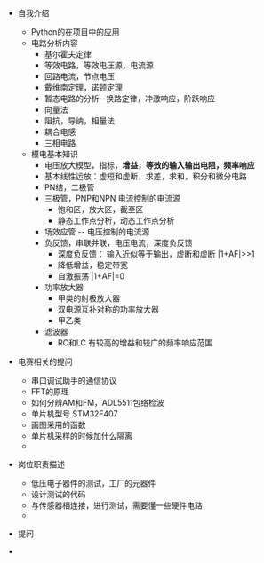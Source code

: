 - 自我介绍
  - Python的在项目中的应用
  - 电路分析内容
    - 基尔霍夫定律
    - 等效电路，等效电压源，电流源
    - 回路电流，节点电压
    - 戴维南定理，诺顿定理
    - 暂态电路的分析--换路定律，冲激响应，阶跃响应
    - 向量法
    - 阻抗，导纳，相量法
    - 耦合电感
    - 三相电路
  - 模电基本知识
    - 电压放大模型，指标，**增益，等效的输入输出电阻，频率响应**
    - 基本线性运放：虚短和虚断，求差，求和，积分和微分电路
    - PN结，二极管
    - 三极管，PNP和NPN 电流控制的电流源
      - 饱和区，放大区，截至区
      - 静态工作点分析，动态工作点分析
    - 场效应管 -- 电压控制的电流源
    - 负反馈，串联并联，电压电流，深度负反馈
      - 深度负反馈： 输入近似等于输出，虚断和虚断 |1+AF|>>1
      - 降低增益，稳定带宽
      - 自激振荡 |1+AF|=0
    - 功率放大器
      - 甲类的射极放大器
      - 双电源互补对称的功率放大器
      - 甲乙类
    - 滤波器
      - RC和LC 有较高的增益和较广的频率响应范围
- 电赛相关的提问
  - 串口调试助手的通信协议
  - FFT的原理
  - 如何分辨AM和FM，ADL5511包络检波
  - 单片机型号 STM32F407
  - 画图采用的函数
  - 单片机采样的时候加什么隔离
  - 

- 岗位职责描述
  - 低压电子器件的测试，工厂的元器件
  - 设计测试的代码
  - 与传感器相连接，进行测试，需要懂一些硬件电路
  - 
- 提问
- 